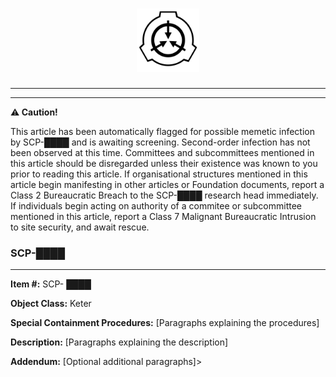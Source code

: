 <html>
<head>
<link rel="stylesheet" href="stylesheet.css">
</head>
<body>
<h1><div style="text-align: center;">
<img src="Resources/Logo_of_the_SCP_Foundation.svg" alt="SCP Emblem" style="width:20%"/>
</div></h1>

***
***
<div class="alert">
  ⚠<strong> Caution!</strong>

This article has been automatically flagged for possible memetic infection by SCP-████ and is awaiting screening. Second-order infection has not been observed at this time. Committees and subcommittees mentioned in this article should be disregarded unless their existence was known to you prior to reading this article. If organisational structures mentioned in this article begin manifesting in other articles or Foundation documents, report a Class 2 Bureaucratic  Breach to the SCP-████ research head immediately. If individuals begin acting on authority of a commitee or subcommittee mentioned in this article, report a Class 7 Malignant Bureaucratic Intrusion to site security,  and await rescue.
</div>

### SCP-████

***
**Item #:** SCP- ████

**Object Class:** Keter

**Special Containment Procedures:** [Paragraphs explaining the procedures]

**Description:** [Paragraphs explaining the description]

**Addendum:** [Optional additional paragraphs]>

</body>
</html>
